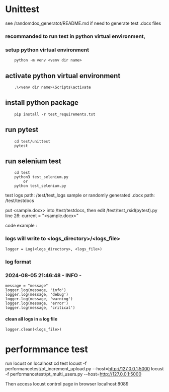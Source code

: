 # Unittest
see /randomdox_generatot/README.md if need to generate test .docx files

### recommanded to run test in python virtual environment, 
### setup python virtual environment
```
    python -m venv <venv dir name>
```
## activate python virtual environment
```
    .\<venv dir name>\Scripts\activate
```
## install python package
```
    pip install -r test_requirements.txt
```
## run pytest
```
    cd test/unittest
    pytest
```
## run selenium test
```
    cd test
    python3 test_selenium.py
        or 
    python test_selenium.py
```
    
test logs path: /test/test_logs
sample or randomly generated .docx path: /test/testdocs

put <sample.docx> into /test/testdocs, then edit /test/test_rsid(pytest).py line 26: 
    current = "<sample.docx>"


code example :
### logs will write to <logs_directory>/<logs_file>
    logger = Log(<logs_directory>, <logs_file>)

### log format
### 2024-08-05 21:46:48 - INFO - <message>
    message = "message"
    logger.log(message, 'info')
    logger.log(message, 'debug')
    logger.log(message, 'warning')
    logger.log(message, 'error')
    logger.log(message, 'critical')

#### clean all logs in a log file
    logger.clean(<logs_file>)

# performmance test
run locust on localhost
    cd test
    locust -f performancetest/pt_increment_upload.py --host=http://127.0.0.1:5000
    locust -f performancetest/pt_multi_users.py --host=http://127.0.0.1:5000
    
Then access locust control page in browser
    localhost:8089
